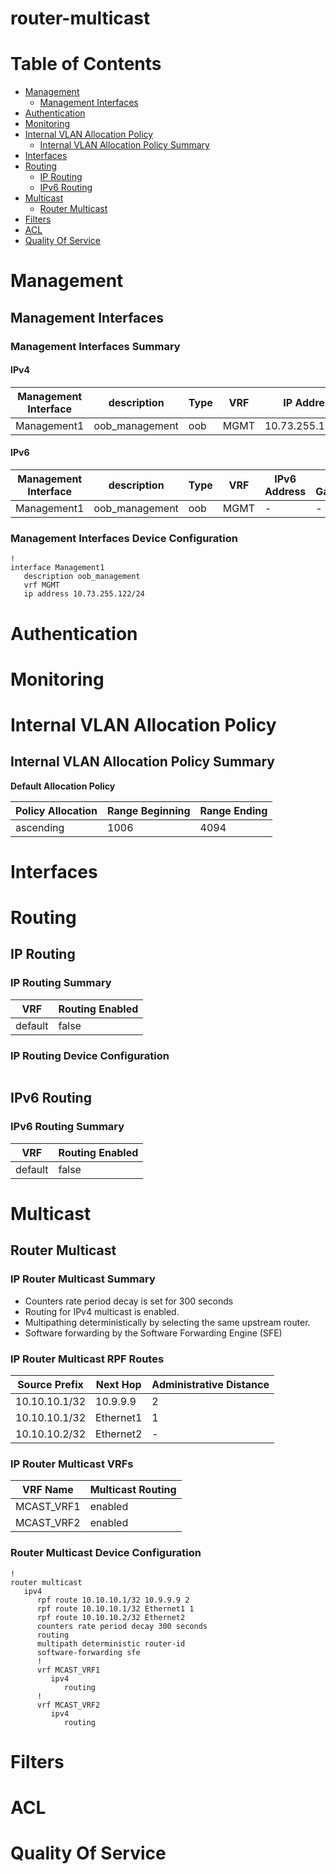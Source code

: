 # router-multicast
# Table of Contents

- [Management](#management)
  - [Management Interfaces](#management-interfaces)
- [Authentication](#authentication)
- [Monitoring](#monitoring)
- [Internal VLAN Allocation Policy](#internal-vlan-allocation-policy)
  - [Internal VLAN Allocation Policy Summary](#internal-vlan-allocation-policy-summary)
- [Interfaces](#interfaces)
- [Routing](#routing)
  - [IP Routing](#ip-routing)
  - [IPv6 Routing](#ipv6-routing)
- [Multicast](#multicast)
  - [Router Multicast](#router-multicast)
- [Filters](#filters)
- [ACL](#acl)
- [Quality Of Service](#quality-of-service)

# Management

## Management Interfaces

### Management Interfaces Summary

#### IPv4

| Management Interface | description | Type | VRF | IP Address | Gateway |
| -------------------- | ----------- | ---- | --- | ---------- | ------- |
| Management1 | oob_management | oob | MGMT | 10.73.255.122/24 | 10.73.255.2 |

#### IPv6

| Management Interface | description | Type | VRF | IPv6 Address | IPv6 Gateway |
| -------------------- | ----------- | ---- | --- | ------------ | ------------ |
| Management1 | oob_management | oob | MGMT | -  | - |

### Management Interfaces Device Configuration

```eos
!
interface Management1
   description oob_management
   vrf MGMT
   ip address 10.73.255.122/24
```

# Authentication

# Monitoring

# Internal VLAN Allocation Policy

## Internal VLAN Allocation Policy Summary

**Default Allocation Policy**

| Policy Allocation | Range Beginning | Range Ending |
| ------------------| --------------- | ------------ |
| ascending | 1006 | 4094 |

# Interfaces

# Routing

## IP Routing

### IP Routing Summary

| VRF | Routing Enabled |
| --- | --------------- |
| default | false |

### IP Routing Device Configuration

```eos
```
## IPv6 Routing

### IPv6 Routing Summary

| VRF | Routing Enabled |
| --- | --------------- |
| default | false |

# Multicast

## Router Multicast

### IP Router Multicast Summary

- Counters rate period decay is set for 300 seconds
- Routing for IPv4 multicast is enabled.
- Multipathing deterministically by selecting the same upstream router.
- Software forwarding by the Software Forwarding Engine (SFE)

### IP Router Multicast RPF Routes

| Source Prefix | Next Hop | Administrative Distance |
| ------------- | -------- | ----------------------- |
| 10.10.10.1/32 | 10.9.9.9 | 2 |
| 10.10.10.1/32 | Ethernet1 | 1 |
| 10.10.10.2/32 | Ethernet2 | - |

### IP Router Multicast VRFs

| VRF Name | Multicast Routing |
| -------- | ----------------- |
| MCAST_VRF1 | enabled |
| MCAST_VRF2 | enabled |

### Router Multicast Device Configuration

```eos
!
router multicast
   ipv4
      rpf route 10.10.10.1/32 10.9.9.9 2
      rpf route 10.10.10.1/32 Ethernet1 1
      rpf route 10.10.10.2/32 Ethernet2
      counters rate period decay 300 seconds
      routing
      multipath deterministic router-id
      software-forwarding sfe
      !
      vrf MCAST_VRF1
         ipv4
            routing
      !
      vrf MCAST_VRF2
         ipv4
            routing
```


# Filters

# ACL

# Quality Of Service
